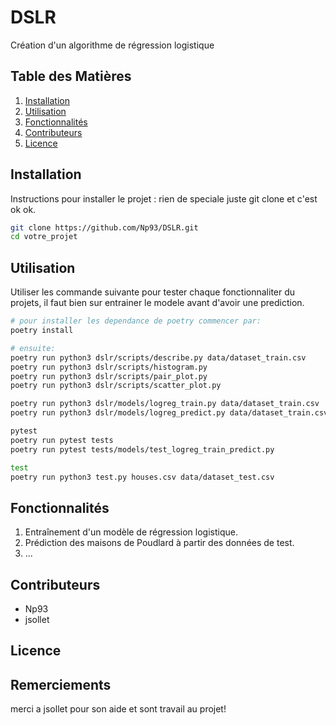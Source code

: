 # DSLR
Création d'un algorithme de régression logistique

## Table des Matières
1. [Installation](#installation)
2. [Utilisation](#utilisation)
3. [Fonctionnalités](#fonctionnalités)
4. [Contributeurs](#contributeurs)
5. [Licence](#licence)

## Installation
Instructions pour installer le projet : rien de speciale juste git clone et c'est ok ok.

```sh
git clone https://github.com/Np93/DSLR.git
cd votre_projet
```

## Utilisation

Utiliser les commande suivante pour tester chaque fonctionnaliter du projets, il faut bien sur entrainer le modele avant d'avoir une prediction.

```sh
# pour installer les dependance de poetry commencer par:
poetry install

# ensuite:
poetry run python3 dslr/scripts/describe.py data/dataset_train.csv
poetry run python3 dslr/scripts/histogram.py
poetry run python3 dslr/scripts/pair_plot.py
poetry run python3 dslr/scripts/scatter_plot.py

poetry run python3 dslr/models/logreg_train.py data/dataset_train.csv
poetry run python3 dslr/models/logreg_predict.py data/dataset_train.csv trained_weights.json

pytest
poetry run pytest tests
poetry run pytest tests/models/test_logreg_train_predict.py

test
poetry run python3 test.py houses.csv data/dataset_test.csv
```

## Fonctionnalités

1. Entraînement d'un modèle de régression logistique.
2. Prédiction des maisons de Poudlard à partir des données de test.
3. ...

## Contributeurs

- Np93
- jsollet

## Licence

## Remerciements

merci a jsollet pour son aide et sont travail au projet!
